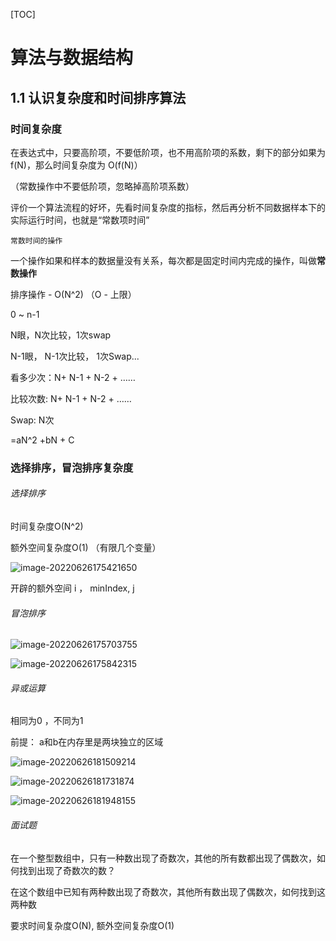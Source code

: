 [TOC]



# 算法与数据结构

## 1.1 认识复杂度和时间排序算法

### 时间复杂度

在表达式中，只要高阶项，不要低阶项，也不用高阶项的系数，剩下的部分如果为 f(N)，那么时间复杂度为 O(f(N)）

（常数操作中不要低阶项，忽略掉高阶项系数）

评价一个算法流程的好坏，先看时间复杂度的指标，然后再分析不同数据样本下的实际运行时间，也就是“常数项时间”

`常数时间的操作`

一个操作如果和样本的数据量没有关系，每次都是固定时间内完成的操作，叫做**常数操作**

排序操作 - O(N^2) （O - 上限）

0 ~ n-1

N眼，N次比较，1次swap

N-1眼， N-1次比较， 1次Swap...



看多少次：N+ N-1 + N-2 + ……

比较次数:  N+ N-1 + N-2 + ……

Swap: N次

=aN^2 +bN + C

### 选择排序，冒泡排序复杂度

###### 选择排序

时间复杂度O(N^2)

额外空间复杂度O(1) （有限几个变量）

![image-20220626175421650](C:\Users\Lenovo\AppData\Roaming\Typora\typora-user-images\image-20220626175421650.png)

开辟的额外空间 i ， minIndex, j

###### 冒泡排序

![image-20220626175703755](C:\Users\Lenovo\AppData\Roaming\Typora\typora-user-images\image-20220626175703755.png)



![image-20220626175842315](C:\Users\Lenovo\AppData\Roaming\Typora\typora-user-images\image-20220626175842315.png)



###### 异或运算

相同为0 ，不同为1

前提： a和b在内存里是两块独立的区域

![image-20220626181509214](C:\Users\Lenovo\AppData\Roaming\Typora\typora-user-images\image-20220626181509214.png)

![image-20220626181731874](C:\Users\Lenovo\AppData\Roaming\Typora\typora-user-images\image-20220626181731874.png)

![image-20220626181948155](C:\Users\Lenovo\AppData\Roaming\Typora\typora-user-images\image-20220626181948155.png)

###### 面试题

在一个整型数组中，只有一种数出现了奇数次，其他的所有数都出现了偶数次，如何找到出现了奇数次的数？

在这个数组中已知有两种数出现了奇数次，其他所有数出现了偶数次，如何找到这两种数

要求时间复杂度O(N), 额外空间复杂度O(1)

